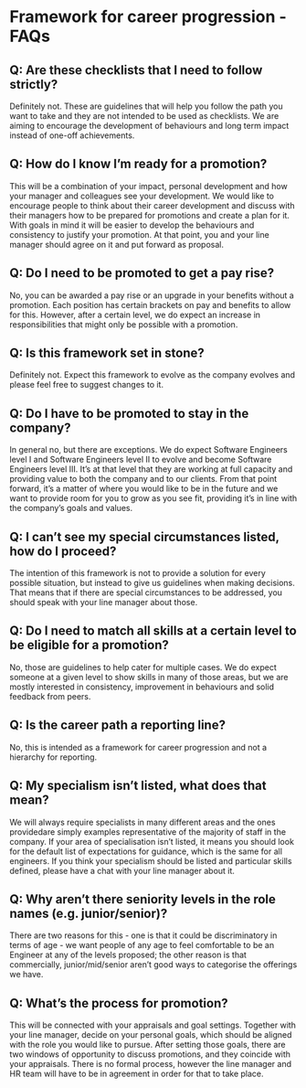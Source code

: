 # Framework for career progression - FAQs

## Q: Are these checklists that I need to follow strictly?

Definitely not. These are guidelines that will help you follow the path you want
to take and they are not intended to be used as checklists. We are aiming to
encourage the development of behaviours and long term impact instead of one-off
achievements.

## Q: How do I know I’m ready for a promotion?

This will be a combination of your impact, personal development and how your
manager and colleagues see your development. We would like to encourage people
to think about their career development and discuss with their managers how to
be prepared for promotions and create a plan for it. With goals in mind it will
be easier to develop the behaviours and consistency to justify your promotion.
At that point, you and your line manager should agree on it and put forward as
proposal.

## Q: Do I need to be promoted to get a pay rise?

No, you can be awarded a pay rise or an upgrade in your benefits without a
promotion. Each position has certain brackets on pay and benefits to allow for
this. However, after a certain level, we do expect an increase in
responsibilities that might only be possible with a promotion.

## Q: Is this framework set in stone?

Definitely not. Expect this framework to evolve as the company evolves and
please feel free to suggest changes to it.

## Q: Do I have to be promoted to stay in the company?

In general no, but there are exceptions. We do expect Software Engineers level I
and Software Engineers level II to evolve and become Software Engineers level
III. It’s at that level that they are working at full capacity and providing
value to both the company and to our clients. From that point forward, it’s a
matter of where you would like to be in the future and we want to provide room
for you to grow as you see fit, providing it’s in line with the company’s goals
 and values.

## Q: I can’t see my special circumstances listed, how do I proceed?

The intention of this framework is not to provide a solution for every possible
situation, but instead to give us guidelines when making decisions. That means
that if there are special circumstances to be addressed, you should speak with
your line manager about those.

## Q: Do I need to match all skills at a certain level to be eligible for a promotion?

No, those are guidelines to help cater for multiple cases. We do expect someone
at a given level to show skills in many of those areas, but we are mostly
interested in consistency, improvement in behaviours and solid feedback from
peers.

## Q: Is the career path a reporting line?

No, this is intended as a framework for career progression and not a hierarchy
for reporting.

## Q: My specialism isn’t listed, what does that mean?

We will always require specialists in many different areas and the ones
providedare simply examples representative of the majority of staff in the
company. If your area of specialisation isn’t listed, it means you should look
for the default list of expectations for guidance, which is the same for all
 engineers. If you think your specialism should be listed and particular skills
 defined, please have a chat with your line manager about it.

## Q: Why aren’t there seniority levels in the role names (e.g. junior/senior)?

There are two reasons for this - one is that it could be discriminatory in terms
of age - we want people of any age to feel comfortable to be an Engineer at any
of the levels proposed; the other reason is that commercially, junior/mid/senior
aren’t good ways to categorise the offerings we have.

## Q: What’s the process for promotion?

This will be connected with your appraisals and goal settings. Together with
your line manager, decide on your personal goals, which should be aligned with
the role you would like to pursue. After setting those goals, there are two
windows of opportunity to discuss promotions, and they coincide with your
appraisals. There is no formal process, however the line manager and HR team
will have to be in agreement in order for that to take place.
